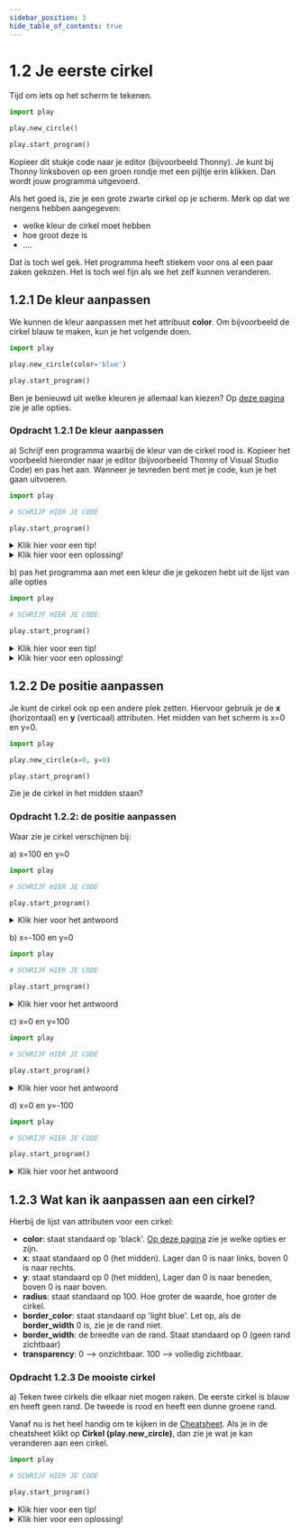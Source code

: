 ```yaml
---
sidebar_position: 3
hide_table_of_contents: true
---
```


# 1.2 Je eerste cirkel

Tijd om iets op het scherm te tekenen.

```python
import play

play.new_circle()

play.start_program()
```

Kopieer dit stukje code naar je editor (bijvoorbeeld Thonny). Je kunt bij Thonny linksboven op een groen rondje met een pijltje erin klikken. Dan wordt jouw programma uitgevoerd.

Als het goed is, zie je een grote zwarte cirkel op je scherm.
Merk op dat we nergens hebben aangegeven:
- welke kleur de cirkel moet hebben
- hoe groot deze is
- ....

Dat is toch wel gek. Het programma heeft stiekem voor ons al een paar zaken gekozen.
Het is toch wel fijn als we het zelf kunnen veranderen.

## 1.2.1 De kleur aanpassen
We kunnen de kleur aanpassen met het attribuut **color**.
Om bijvoorbeeld de cirkel blauw te maken, kun je het volgende doen.

```python
import play

play.new_circle(color='blue')

play.start_program()
```

Ben je benieuwd uit welke kleuren je allemaal kan kiezen? Op [deze pagina](https://www.pygame.org/docs/ref/color_list.html) zie je alle opties.

### Opdracht 1.2.1 De kleur aanpassen
a) Schrijf een programma waarbij de kleur van de cirkel rood is. Kopieer het voorbeeld hieronder naar je editor (bijvoorbeeld Thonny of Visual Studio Code) en pas het aan. Wanneer je tevreden bent met je code, kun je het gaan uitvoeren. 

```python 
import play

# SCHRIJF HIER JE CODE

play.start_program()
```

<details>
    <summary>Klik hier voor een tip!</summary>

Het attribuut **color** gebruik je voor de kleur.
</details>

<details>
    <summary>Klik hier voor een oplossing!</summary>

```python
import play

play.new_circle(color='red')

play.start_program()
```
</details>


b) pas het programma aan met een kleur die je gekozen hebt uit de lijst van alle opties


```python 
import play

# SCHRIJF HIER JE CODE

play.start_program()
```

<details>
    <summary>Klik hier voor een tip!</summary>

De lijst van opties vind je op [deze pagina](https://www.pygame.org/docs/ref/color_list.html).
</details>

<details>
    <summary>Klik hier voor een oplossing!</summary>

```python
import play

play.new_circle(color='aquamarine4')

play.start_program()
```
</details>

## 1.2.2 De positie aanpassen
Je kunt de cirkel ook op een andere plek zetten. Hiervoor gebruik je de **x** (horizontaal) en **y** (verticaal) attributen.
Het midden van het scherm is x=0 en y=0.

```python
import play

play.new_circle(x=0, y=0)

play.start_program()
```

Zie je de cirkel in het midden staan?

### Opdracht 1.2.2: de positie aanpassen

Waar zie je cirkel verschijnen bij:

a) x=100 en y=0 

```python 
import play

# SCHRIJF HIER JE CODE

play.start_program()
```

<details>
    <summary>Klik hier voor het antwoord</summary>

```python
import play

play.new_circle(x=100, y=0)

play.start_program()
```
De bal zou een klein stukje rechts van het midden moeten staan.

</details>

b) x=-100 en y=0

```python 
import play

# SCHRIJF HIER JE CODE

play.start_program()
```

<details>
    <summary>Klik hier voor het antwoord</summary>

```python
import play

play.new_circle(x=-100, y=0)

play.start_program()
```
De bal zou een klein stukje links van het midden moeten staan.

</details>

c) x=0 en y=100

```python 
import play

# SCHRIJF HIER JE CODE

play.start_program()
```

<details>
    <summary>Klik hier voor het antwoord</summary>

```python
import play

play.new_circle(x=0, y=100)

play.start_program()
```
De bal zou een klein stukje boven het midden moeten staan.

</details>


d) x=0 en y=-100

```python 
import play

# SCHRIJF HIER JE CODE

play.start_program()
```

<details>
    <summary>Klik hier voor het antwoord</summary>

```python
import play

play.new_circle(x=0, y=-100)

play.start_program()
```
De bal zou een klein stukje onder het midden moeten staan.

</details>



## 1.2.3 Wat kan ik aanpassen aan een cirkel?
Hierbij de lijst van attributen voor een cirkel:
- **color**: staat standaard op 'black'. [Op deze pagina](https://www.pygame.org/docs/ref/color_list.html) zie je welke opties er zijn.
- **x**: staat standaard op 0 (het midden). Lager dan 0 is naar links, boven 0 is naar rechts.
- **y**: staat standaard op 0 (het midden), Lager dan 0 is naar beneden, boven 0 is naar boven.
- **radius**: staat standaard op 100. Hoe groter de waarde, hoe groter de cirkel.
- **border_color**: staat standaard op  'light blue'. Let op, als de **border_width** 0 is, zie je de rand niet.
- **border_width**: de breedte van de rand. Staat standaard op 0 (geen rand zichtbaar)
- **transparency**: 0 --> onzichtbaar. 100 --> volledig zichtbaar.

### Opdracht 1.2.3 De mooiste cirkel

a) Teken twee cirkels die elkaar niet mogen raken. De eerste cirkel is blauw en heeft geen rand. De tweede is rood en heeft een dunne groene rand. 

Vanaf nu is het heel handig om te kijken in de [Cheatsheet](../cheatsheet.md). Als je in de cheatsheet klikt op **Cirkel (play.new_circle)**, dan zie je wat je kan veranderen aan een cirkel.

```python
import play 

# SCHRIJF HIER JE CODE

play.start_program()
```

<details>
    <summary>Klik hier voor een tip!</summary>

Twee cirkels betekent ook twee keer **play.new_circle**. 
Kijk verder goed naar welke attributen je nodig hebt.
</details>

<details>
    <summary>Klik hier voor een oplossing!</summary>

```python
import play


play.new_circle(x=-200, color='blue')
play.new_circle(x=200, color='red', border_width=10, border_color='green')

play.start_program()

```
</details>